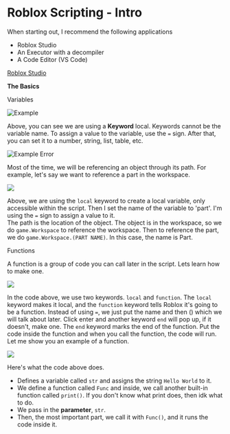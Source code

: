 # Roblox Scripting - Intro

When starting out, I recommend the following applications

- Roblox Studio
- An Executor with a decompiler 
- A Code Editor (VS Code)


[Roblox Studio](RobloxStudio.md)

**The Basics**

Variables

![Example](https://i.imgur.com/XiddUQP.png)

Above, you can see we are using a **Keyword** local.  Keywords cannot be the variable name.  To assign a value to the variable, use the `=` sign.  After that, you can set it to a number, string, list, table, etc.

![Example Error](https://i.imgur.com/HPq1QwW.png)

Most of the time, we will be referencing an object through its path.  For example, let's say we want to reference a part in the workspace.

![](https://i.imgur.com/f7XCbEH.png)

Above, we are using the ```local``` keyword to create a local variable, only accessible within the script.  Then I set the name of the variable to 'part'.  I'm using the `=` sign to assign a value to it.  
The path is the location of the object.  The object is in the workspace, so we do `game.Workspace` to reference the workspace.  Then to reference the part, we do `game.Workspace.(PART NAME)`.  In this case, the name is Part.

Functions

A function is a group of code you can call later in the script.  Lets learn how to make one.

![](https://i.imgur.com/m3PAq90.png)

In the code above, we use two keywords.  `local` and `function`.  The `local` keyword makes it local, and the `function` keyword tells Roblox it's going to be a function.  Instead of using `=`, we just put the name and then () which we will talk about later.  Click enter and another keyword `end` will pop up, if it doesn't, make one.  The `end` keyword marks the end of the function.  Put the code inside the function and when you call the function, the code will run.  Let me show you an example of a function.

![](https://i.imgur.com/hCmbXqt.png)

Here's what the code above does.

- Defines a variable called `str` and assigns the string `Hello World` to it.
- We define a function called `Func` and inside, we call another built-in function called `print()`.  If you don't know what print does, then idk what to do.
- We pass in the **parameter**, `str`.
- Then, the most important part, we call it with `Func()`, and it runs the code inside it.


